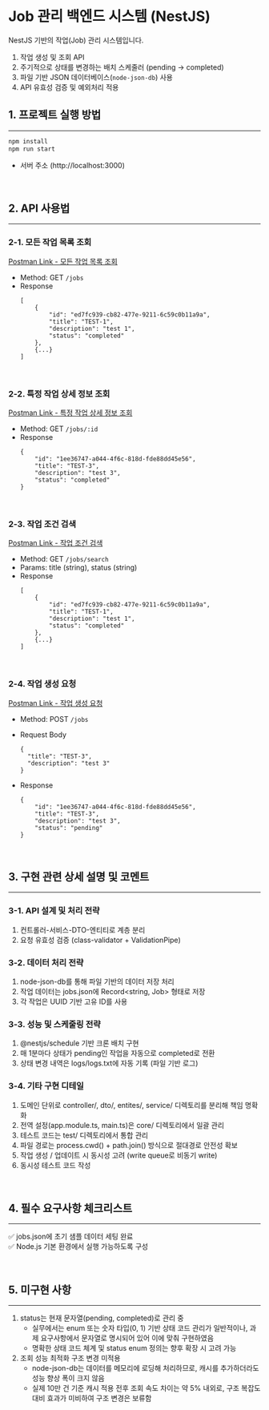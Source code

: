 # Job 관리 백엔드 시스템 (NestJS)

NestJS 기반의 작업(Job) 관리 시스템입니다. <br>

1. 작업 생성 및 조회 API
2. 주기적으로 상태를 변경하는 배치 스케줄러 (pending -> completed)
3. 파일 기반 JSON 데이터베이스(`node-json-db`) 사용
4. API 유효성 검증 및 예외처리 적용

## 1. 프로젝트 실행 방법
***
```bash
npm install
npm run start
```
- 서버 주소 (http://localhost:3000)

<br>

## 2. API 사용법
***
### 2-1. 모든 작업 목록 조회
[Postman Link - 모든 작업 목록 조회](https://www.postman.com/maintenance-saganist-54947573/us-subject/request/74ipvdd/?tab=overview)

- Method: GET `/jobs`
- Response
    ```
    [
        {
            "id": "ed7fc939-cb82-477e-9211-6c59c0b11a9a",
            "title": "TEST-1",
            "description": "test 1",
            "status": "completed"
        },
        {...}
    ]
    ```

<br>

### 2-2. 특정 작업 상세 정보 조회
[Postman Link - 특정 작업 상세 정보 조회](https://www.postman.com/maintenance-saganist-54947573/us-subject/request/fnb108u/?tab=overview)

- Method: GET `/jobs/:id`
- Response
    ```
    {
        "id": "1ee36747-a044-4f6c-818d-fde88dd45e56",
        "title": "TEST-3",
        "description": "test 3",
        "status": "completed"
    }
    ```

<br>

### 2-3. 작업 조건 검색
[Postman Link - 작업 조건 검색](https://www.postman.com/maintenance-saganist-54947573/us-subject/request/eciw3ak/)

- Method: GET `/jobs/search`
- Params: title (string), status (string)
- Response
    ```
    [
        {
            "id": "ed7fc939-cb82-477e-9211-6c59c0b11a9a",
            "title": "TEST-1",
            "description": "test 1",
            "status": "completed"
        },
        {...}
    ]
    ```

<br>

### 2-4. 작업 생성 요청
[Postman Link - 작업 생성 요청](https://www.postman.com/maintenance-saganist-54947573/us-subject/request/83v27y3/)
- Method: POST `/jobs`

- Request Body
    ```
    {
      "title": "TEST-3",
      "description": "test 3"
    }
    ```
- Response
    ```
    {
        "id": "1ee36747-a044-4f6c-818d-fde88dd45e56",
        "title": "TEST-3",
        "description": "test 3",
        "status": "pending"
    }
    ```

<br>

## 3. 구현 관련 상세 설명 및 코멘트
***
### 3-1. API 설계 및 처리 전략
1. 컨트롤러-서비스-DTO-엔티티로 계층 분리
2. 요청 유효성 검증 (class-validator + ValidationPipe)

### 3-2. 데이터 처리 전략
1. node-json-db를 통해 파일 기반의 데이터 저장 처리
2. 작업 데이터는 jobs.json에 Record<string, Job> 형태로 저장
3. 각 작업은 UUID 기반 고유 ID를 사용

### 3-3. 성능 및 스케줄링 전략
1. @nestjs/schedule 기반 크론 배치 구현
2. 매 1분마다 상태가 pending인 작업을 자동으로 completed로 전환
3. 상태 변경 내역은 logs/logs.txt에 자동 기록 (파일 기반 로그)

### 3-4. 기타 구현 디테일
1. 도메인 단위로 controller/, dto/, entites/, service/ 디렉토리를 분리해 책임 명확화
2. 전역 설정(app.module.ts, main.ts)은 core/ 디렉토리에서 일괄 관리
3. 테스트 코드는 test/ 디렉토리에서 통합 관리
4. 파일 경로는 process.cwd() + path.join() 방식으로 절대경로 안전성 확보
5. 작업 생성 / 업데이트 시 동시성 고려 (write queue로 비동기 write)
6. 동시성 테스트 코드 작성

<br>

## 4. 필수 요구사항 체크리스트
***
✅ jobs.json에 초기 샘플 데이터 세팅 완료</br>
✅ Node.js 기본 환경에서 실행 가능하도록 구성

<br>

## 5. 미구현 사항
***
1. status는 현재 문자열(pending, completed)로 관리 중 <br>
   - 실무에서는 enum 또는 숫자 타입(0, 1) 기반 상태 코드 관리가 일반적이나,
     과제 요구사항에서 문자열로 명시되어 있어 이에 맞춰 구현하였음
   - 명확한 상태 코드 체계 및 status enum 정의는 향후 확장 시 고려 가능
2. 조회 성능 최적화 구조 변경 미적용
   - node-json-db는 데이터를 메모리에 로딩해 처리하므로, 캐시를 추가하더라도 성능 향상 폭이 크지 않음
   - 실제 10만 건 기준 캐시 적용 전후 조회 속도 차이는 약 5% 내외로, 구조 복잡도 대비 효과가 미비하여 구조 변경은 보류함